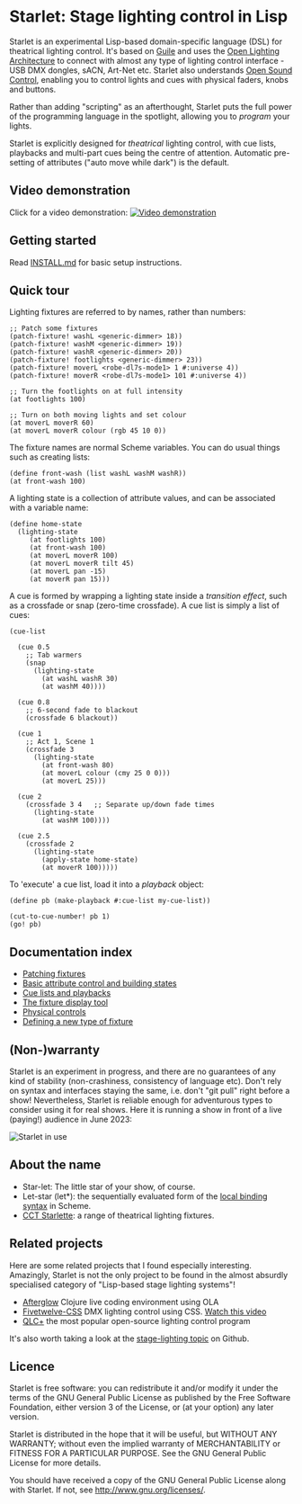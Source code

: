 Starlet: Stage lighting control in Lisp
=======================================

Starlet is an experimental Lisp-based domain-specific language (DSL) for
theatrical lighting control.  It's based on
[Guile](https://www.gnu.org/software/guile/) and uses the
[Open Lighting Architecture](https://openlighting.org) to connect with almost
any type of lighting control interface - USB DMX dongles, sACN, Art-Net etc.
Starlet also understands [Open Sound Control](http://opensoundcontrol.org/),
enabling you to control lights and cues with physical faders, knobs and
buttons.

Rather than adding "scripting" as an afterthought, Starlet puts the full power
of the programming language in the spotlight, allowing you to *program* your
lights.

Starlet is explicitly designed for *theatrical* lighting control, with cue
lists, playbacks and multi-part cues being the centre of attention.  Automatic
pre-setting of attributes ("auto move while dark") is the default.


Video demonstration
-------------------

Click for a video demonstration:
[![Video demonstration](docs/screenshot.png)](https://vimeo.com/520547229)


Getting started
---------------

Read [INSTALL.md](INSTALL.md) for basic setup instructions.


Quick tour
----------

Lighting fixtures are referred to by names, rather than numbers:

```
;; Patch some fixtures
(patch-fixture! washL <generic-dimmer> 18))
(patch-fixture! washM <generic-dimmer> 19))
(patch-fixture! washR <generic-dimmer> 20))
(patch-fixture! footlights <generic-dimmer> 23))
(patch-fixture! moverL <robe-dl7s-mode1> 1 #:universe 4))
(patch-fixture! moverR <robe-dl7s-mode1> 101 #:universe 4))

;; Turn the footlights on at full intensity
(at footlights 100)

;; Turn on both moving lights and set colour
(at moverL moverR 60)
(at moverL moverR colour (rgb 45 10 0))
```

The fixture names are normal Scheme variables.  You can do usual things such
as creating lists:

```
(define front-wash (list washL washM washR))
(at front-wash 100)
```

A lighting state is a collection of attribute values, and can be associated
with a variable name:

```
(define home-state
  (lighting-state
     (at footlights 100)
     (at front-wash 100)
     (at moverL moverR 100)
     (at moverL moverR tilt 45)
     (at moverL pan -15)
     (at moverR pan 15)))
```

A cue is formed by wrapping a lighting state inside a *transition effect*,
such as a crossfade or snap (zero-time crossfade).  A cue list is simply a list
of cues:

```
(cue-list

  (cue 0.5
    ;; Tab warmers
    (snap
      (lighting-state
        (at washL washR 30)
        (at washM 40))))

  (cue 0.8
    ;; 6-second fade to blackout
    (crossfade 6 blackout))

  (cue 1
    ;; Act 1, Scene 1
    (crossfade 3
      (lighting-state
        (at front-wash 80)
        (at moverL colour (cmy 25 0 0)))
        (at moverL 25)))

  (cue 2
    (crossfade 3 4   ;; Separate up/down fade times
      (lighting-state
        (at washM 100))))

  (cue 2.5
    (crossfade 2
      (lighting-state
        (apply-state home-state)
        (at moverR 100)))))
```

To 'execute' a cue list, load it into a *playback* object:

```
(define pb (make-playback #:cue-list my-cue-list))

(cut-to-cue-number! pb 1)
(go! pb)
```


Documentation index
-------------------

* [Patching fixtures](docs/patching.rst)
* [Basic attribute control and building states](docs/basic-control.rst)
* [Cue lists and playbacks](docs/cue-list.rst)
* [The fixture display tool](docs/fixture-display.rst)
* [Physical controls](docs/physical-control.rst)
* [Defining a new type of fixture](docs/new-fixture.rst)


(Non-)warranty
--------------

Starlet is an experiment in progress, and there are no guarantees of any kind
of stability (non-crashiness, consistency of language etc). Don't rely on
syntax and interfaces staying the same, i.e. don't "git pull" right before a
show!  Nevertheless, Starlet is reliable enough for adventurous types to
consider using it for real shows.  Here it is running a show in front of a live
(paying!) audience in June 2023:

![Starlet in use](docs/show.jpg)


About the name
--------------

* Star-let: The little star of your show, of course.
* Let-star (let*): the sequentially evaluated form of the
  [local binding syntax](https://www.scheme.com/tspl4/binding.html#./binding:h4)
  in Scheme.
* [CCT Starlette](http://www.cctlighting.co.uk/125/Theatre_spotlights/Starlette_Luminaire_Range.html):
  a range of theatrical lighting fixtures.


Related projects
----------------

Here are some related projects that I found especially interesting.
Amazingly, Starlet is not the only project to be found in the almost absurdly
specialised category of "Lisp-based stage lighting systems"!

* [Afterglow](https://github.com/Deep-Symmetry/afterglow) Clojure live coding
  environment using OLA
* [Fivetwelve-CSS](https://github.com/beyondscreen/fivetwelve-css) DMX lighting
  control using CSS. [Watch this video](https://www.youtube.com/watch?v=ani_MOZt5_c)
* [QLC+](https://qlcplus.org/) the most popular open-source lighting control
  program

It's also worth taking a look at the
[stage-lighting topic](https://github.com/topics/stage-lighting) on Github.


Licence
-------

Starlet is free software: you can redistribute it and/or modify it under the
terms of the GNU General Public License as published by the Free Software
Foundation, either version 3 of the License, or (at your option) any later
version.

Starlet is distributed in the hope that it will be useful, but WITHOUT ANY
WARRANTY; without even the implied warranty of MERCHANTABILITY or FITNESS FOR A
PARTICULAR PURPOSE.  See the GNU General Public License for more details.

You should have received a copy of the GNU General Public License along with
Starlet.  If not, see <http://www.gnu.org/licenses/>.
